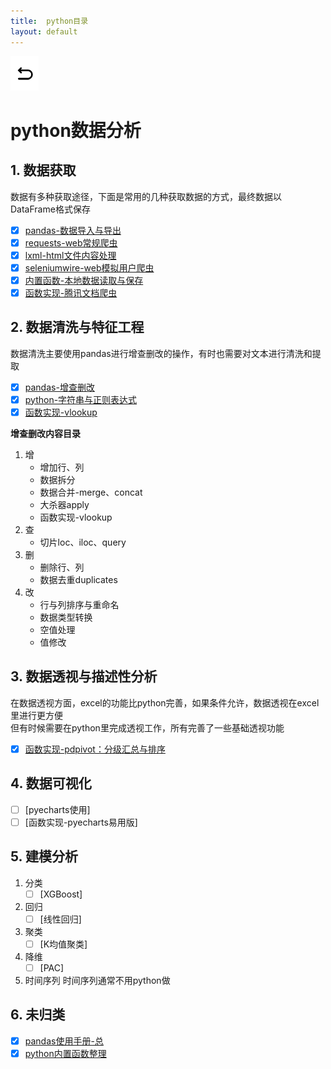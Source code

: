 ```yaml
---
title:  python目录
layout: default
---
```

[![返回](/assets/images/back.png)](../../../../)

# python数据分析

## 1. 数据获取

数据有多种获取途径，下面是常用的几种获取数据的方式，最终数据以DataFrame格式保存

- [x] [pandas-数据导入与导出](../../../../2022/07/04/Python_Pandas_DataIO.html)
- [x] [requests-web常规爬虫](../../../../2022/07/25/Python_Requests.html)
- [x] [lxml-html文件内容处理](../../../../2022/07/25/Python_Lxml.html)
- [x] [seleniumwire-web模拟用户爬虫](../../../../2022/07/25/Python_Seleniumwire.html)
- [x] [内置函数-本地数据读取与保存](../../../../2022/08/01/Python_Built-in-functions_LocalDataIO.html)
- [x] [函数实现-腾讯文档爬虫](../../../../2022/08/02/Python_Self-build-functions_DocqqAPI.html)

## 2. 数据清洗与特征工程

数据清洗主要使用pandas进行增查删改的操作，有时也需要对文本进行清洗和提取

- [x] [pandas-增查删改](../../../../2022/08/04/Python_Pandas_CRUD.html)
- [x] [python-字符串与正则表达式](../../../../2022/08/05/Python_Re_StrAndReg.html)
- [x] [函数实现-vlookup](../../../../2022/08/06/Python_Self-build-functions_Nbvlookup.html)

**增查删改内容目录**

1. 增
   - 增加行、列
   - 数据拆分
   - 数据合并-merge、concat
   - 大杀器apply
   - 函数实现-vlookup
2. 查
   - 切片loc、iloc、query
3. 删
   - 删除行、列
   - 数据去重duplicates
4. 改
   - 行与列排序与重命名
   - 数据类型转换
   - 空值处理
   - 值修改

## 3. 数据透视与描述性分析

在数据透视方面，excel的功能比python完善，如果条件允许，数据透视在excel里进行更方便  
但有时候需要在python里完成透视工作，所有完善了一些基础透视功能

- [x] [函数实现-pdpivot：分级汇总与排序](../../../../2022/08/10/Python_Self-build-functions_Pdpivot.html)

## 4. 数据可视化

- [ ] [pyecharts使用]
- [ ] [函数实现-pyecharts易用版]

## 5. 建模分析

1. 分类
   - [ ] [XGBoost]
2. 回归
   - [ ] [线性回归]
3. 聚类
   - [ ] [K均值聚类]
4. 降维
   - [ ] [PAC]
5. 时间序列
时间序列通常不用python做

## 6. 未归类

- [x] [pandas使用手册-总](../../../../2022/06/02/Python_Pandas_Note.html)
- [x] [python内置函数整理](../../../../2022/08/03/Python-Built-in-functions_Note.html)